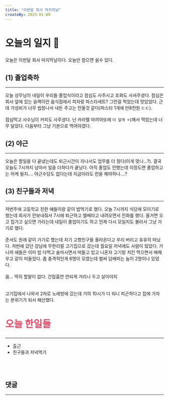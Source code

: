 ```yaml
---
title: "이번달 회사 마지막날"
createBy: 2023-01-09
---
```



## <h2 style="font-size: 30px">오늘의 일지 🎪</h2>
오늘은 이번달 회사 마지막날이다. 오늘만 참으면 쉴수 있다.


## (1) 졸업축하
---
오늘 상무님이 내일이 우리들 졸업식이라고 점심도 사주시고 조화도 사셔주셨다. 점심은 회사 앞에 있는 슬랙이란 음식점에서 피자랑 파스타세트? 그런걸 먹었는데 맛있었다. 근데 가성비가 너무 씹창나서 내돈 주고는 안올것 같다(파스타 1개에 만8천원 ㄷㄷ).
<br>
<br>
점심먹고 사수님이 커피도 사주셨다. 난 카라멜 마끼아또에 `더 달게 +1`해서 먹었는데 너무 달았다. 다음부터 그냥 기본으로 먹어야겠다.

## (2) 야근
---
오늘은 할일을 다 끝냈는데도 퇴근시간이 지나서도 업무를 더 줬다(이게 맞나...?). 결국 오늘도 7시까지 남아서 일을 더하다가 끝났다. 아직 졸업도 안했는데 이정도면 졸업하고는 어케 될지.... 야근수당도 없다는데 지금이라도 런을 해야하나....?

## (3) 친구들과 저녁
---
저번주에 고등학교 친한 얘들이랑 같이 밥먹기로 했다. 오늘 7시까지 식당에 모이기로 했는데 회사가 안보내줘서 7시에 퇴근하고 엘베타고 내려오면서 전화를 했다. 올거면 오고 집가고 싶으면 가라는데 내일이 졸업이기도 하고 언제 다시 모일지도 몰라서 그냥 가기로 했다.
<br>
<br>
준서도 원래 같이 가기로 했는데 자기 고향친구들 올라온다고 우리 버리고 유유히 떠났다. 저번에 갔던 강남에 무한리필 고기집으로 갔는데 월요일 저녁에도 사람이 많았다. 가니까 애들은 이미 밥 다먹고 술마시면서 떠들고 있고 나혼자 고기랑 치킨 먹으면서 배채우고 같이 떠들었다. 좀 충격적인게 6명이 모였는데 벌써 담배피는 놈이 2명이나 있었다. 
<br>
<br>
음... 딱히 할말이 없다. 간접흡연 안되게 거리나 두고 살아야지
<br>
<br>
<br>
고기집에서 나와서 2차로 노래방에 갔는데 거의 10시가 다 되니 피곤하다고 집에 가자는 분위기가 되서 해산했다. 




## <h2 style="color: #ee4867; font-size: 30px">오늘 한일들</h2>
--- 
- 출근
- 친구들과 저녁먹기

<br>
<br>

## 댓글
---
<br>

<Comment />
